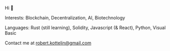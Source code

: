 Hi 👋 

Interests: Blockchain, Decentralization, AI, Biotechnology

Languages: Rust (still learning), Solidity, Javascript (& React), Python, Visual Basic

Contact me at robert.kottelin@gmail.com
